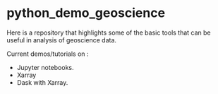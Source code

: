 # python_demo_geoscience
Here is a repository that highlights some of the basic tools that can be useful in analysis of geoscience data.

Current demos/tutorials on : 
 - Jupyter notebooks. 
 - Xarray
 - Dask with Xarray. 
